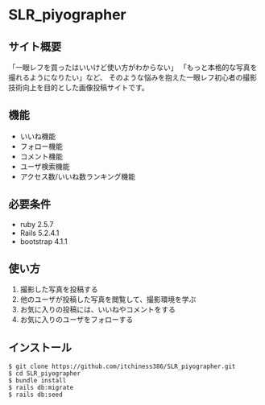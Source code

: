 # SLR_piyographer

## サイト概要
「一眼レフを買ったはいいけど使い方がわからない」
「もっと本格的な写真を撮れるようになりたい」など、
そのような悩みを抱えた一眼レフ初心者の撮影技術向上を目的とした画像投稿サイトです。

## 機能
- いいね機能
- フォロー機能
- コメント機能
- ユーザ検索機能
- アクセス数/いいね数ランキング機能

## 必要条件
- ruby 2.5.7
- Rails 5.2.4.1
- bootstrap 4.1.1

## 使い方
1. 撮影した写真を投稿する
2. 他のユーザが投稿した写真を閲覧して、撮影環境を学ぶ
3. お気に入りの投稿には、いいねやコメントをする
4. お気に入りのユーザをフォローする

## インストール
```
$ git clone https://github.com/itchiness386/SLR_piyographer.git
$ cd SLR_piyographer
$ bundle install
$ rails db:migrate
$ rails db:seed
```
